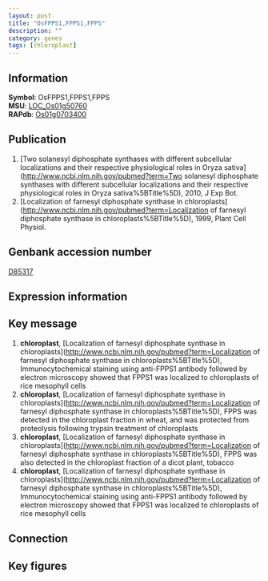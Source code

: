 ```yaml
---
layout: post
title: "OsFPPS1,FPPS1,FPPS"
description: ""
category: genes
tags: [chloroplast]
---
```


## Information
__Symbol__: OsFPPS1,FPPS1,FPPS  
__MSU__: [LOC_Os01g50760](http://rice.plantbiology.msu.edu/cgi-bin/ORF_infopage.cgi?orf=LOC_Os01g50760)  
__RAPdb__: [Os01g0703400](http://rapdb.dna.affrc.go.jp/viewer/gbrowse_details/irgsp1?name=Os01g0703400)  

## Publication
1. [Two solanesyl diphosphate synthases with different subcellular localizations and their respective physiological roles in Oryza sativa](http://www.ncbi.nlm.nih.gov/pubmed?term=Two solanesyl diphosphate synthases with different subcellular localizations and their respective physiological roles in Oryza sativa%5BTitle%5D), 2010, J Exp Bot.
2. [Localization of farnesyl diphosphate synthase in chloroplasts](http://www.ncbi.nlm.nih.gov/pubmed?term=Localization of farnesyl diphosphate synthase in chloroplasts%5BTitle%5D), 1999, Plant Cell Physiol.

## Genbank accession number
[D85317](http://www.ncbi.nlm.nih.gov/nuccore/D85317)  

## Expression information

## Key message
1. __chloroplast__, [Localization of farnesyl diphosphate synthase in chloroplasts](http://www.ncbi.nlm.nih.gov/pubmed?term=Localization of farnesyl diphosphate synthase in chloroplasts%5BTitle%5D),  Immunocytochemical staining using anti-FPPS1 antibody followed by electron microscopy showed that FPPS1 was localized to chloroplasts of rice mesophyll cells
2. __chloroplast__, [Localization of farnesyl diphosphate synthase in chloroplasts](http://www.ncbi.nlm.nih.gov/pubmed?term=Localization of farnesyl diphosphate synthase in chloroplasts%5BTitle%5D),  FPPS was detected in the chloroplast fraction in wheat, and was protected from proteolysis following trypsin treatment of chloroplasts
3. __chloroplast__, [Localization of farnesyl diphosphate synthase in chloroplasts](http://www.ncbi.nlm.nih.gov/pubmed?term=Localization of farnesyl diphosphate synthase in chloroplasts%5BTitle%5D),  FPPS was also detected in the chloroplast fraction of a dicot plant, tobacco
4. __chloroplast__, [Localization of farnesyl diphosphate synthase in chloroplasts](http://www.ncbi.nlm.nih.gov/pubmed?term=Localization of farnesyl diphosphate synthase in chloroplasts%5BTitle%5D),  Immunocytochemical staining using anti-FPPS1 antibody followed by electron microscopy showed that FPPS1 was localized to chloroplasts of rice mesophyll cells

## Connection

## Key figures


